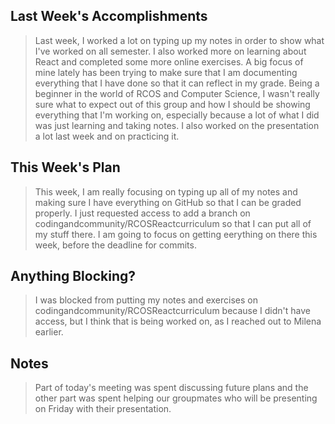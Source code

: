 ## Last Week's Accomplishments

> Last week, I worked a lot on typing up my notes in order to show what I've worked on all semester.  I also worked more on learning about React and completed some more online exercises.  A big focus of mine lately has been trying to make sure that I am documenting everything that I have done so that it can reflect in my grade.  Being a beginner in the world of RCOS and Computer Science, I wasn't really sure what to expect out of this group and how I should be showing everything that I'm working on, especially because a lot of what I did was just learning and taking notes.  I also worked on the presentation a lot last week and on practicing it.  
 
## This Week's Plan

> This week, I am really focusing on typing up all of my notes and making sure I have everything on GitHub so that I can be graded properly. I just requested access to add a branch on codingandcommunity/RCOSReactcurriculum so that I can put all of my stuff there.  I am going to focus on getting eerything on there this week, before the deadline for commits.

## Anything Blocking?

> I was blocked from putting my notes and exercises on codingandcommunity/RCOSReactcurriculum because I didn't have access, but I think that is being worked on, as I reached out to Milena earlier.

## Notes

> Part of today's meeting was spent discussing future plans and the other part was spent helping our groupmates who will be presenting on Friday with their presentation.